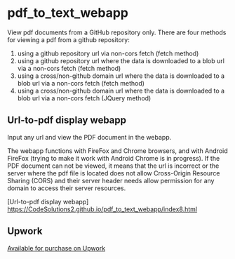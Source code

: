 # pdf_to_text_webapp

View pdf documents from a GitHub repository only. There are four methods for viewing a pdf from a github repository: 
1. using a github repository url via non-cors fetch (fetch method)
2. using a github repository url where the data is downloaded to a blob url via a non-cors fetch (fetch method)
3. using a cross/non-github domain url where the data is downloaded to a blob url via a non-cors fetch (fetch method)
4. using a cross/non-github domain url where the data is downloaded to a blob url via a non-cors fetch (JQuery method)

## Url-to-pdf display webapp
Input any url and view the PDF document in the webapp. 

The webapp functions with FireFox and Chrome browsers, and with Android FireFox (trying to make it work with Android Chrome is in progress). If the PDF document can not be viewed, it means that the url is incorrect or the server where the pdf file is located does not allow Cross-Origin Resource Sharing (CORS) and their server header needs allow permission for any domain to access their server resources.

[Url-to-pdf display webapp] https://CodeSolutions2.github.io/pdf_to_text_webapp/index8.html


## Upwork
[Available for purchase on Upwork](https://www.upwork.com/services/product/development-it-pdf-viewer-with-ai-text-extraction-for-image-pdf-files-1787876940448206055)
